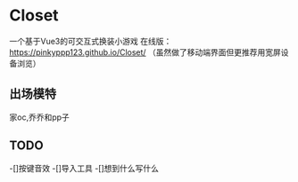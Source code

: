 # Closet
一个基于Vue3的可交互式换装小游戏
在线版：https://pinkyppp123.github.io/Closet/
（虽然做了移动端界面但更推荐用宽屏设备浏览）

## 出场模特
家oc,乔乔和pp子

## TODO

-[]按键音效
-[]导入工具
-[]想到什么写什么
